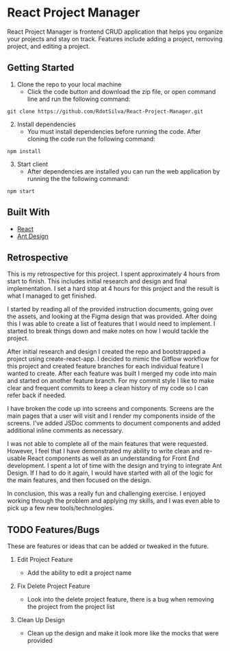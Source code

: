 # React Project Manager

React Project Manager is frontend CRUD application that helps you organize your projects and stay on track. Features include adding a project, removing project, and editing a project.

## Getting Started

1. Clone the repo to your local machine
   - Click the code button and download the zip file, or open command line and run the following command:

```
git clone https://github.com/RdotSilva/React-Project-Manager.git
```

2. Install dependencies
   - You must install dependencies before running the code. After cloning the code run the following command:

```
npm install
```

3. Start client
   - After dependencies are installed you can run the web application by running the the following command:

```
npm start
```

## Built With

- [React](https://reactjs.org/)
- [Ant Design](https://ant.design/)

## Retrospective

This is my retrospective for this project. I spent approximately 4 hours from start to finish. This includes initial research and design and final implementation. I set a hard stop at 4 hours for this project and the result is what I managed to get finished.

I started by reading all of the provided instruction documents, going over the assets, and looking at the Figma design that was provided. After doing this I was able to create a list of features that I would need to implement. I started to break things down and make notes on how
I would tackle the project.

After initial research and design I created the repo and bootstrapped a project using create-react-app. I decided to mimic the Gitflow workflow for this project and created feature branches for each individual feature I wanted to create. After each feature was built I merged my code into main and started on another feature branch. For my commit style I like to make clear and frequent commits to keep a clean history of my code so I can refer back if needed.

I have broken the code up into screens and components. Screens are the main pages that a user will visit and I render my components inside of the screens. I've added JSDoc comments to document components and added additional inline comments as necessary.

I was not able to complete all of the main features that were requested. However, I feel that I have demonstrated my ability to write clean and re-usable React components as well as an understanding for Front End development. I spent a lot of time with the design and trying to integrate Ant Design. If I had to do it again, I would have started with all of the logic for the main features, and then focused on the design.

In conclusion, this was a really fun and challenging exercise. I enjoyed working through the problem and applying my skills, and I was even able to pick up a few new tools/technologies.

## TODO Features/Bugs

These are features or ideas that can be added or tweaked in the future.

1. Edit Project Feature

   - Add the ability to edit a project name

2. Fix Delete Project Feature

   - Look into the delete project feature, there is a bug when removing the project from the project list

3. Clean Up Design
   - Clean up the design and make it look more like the mocks that were provided
